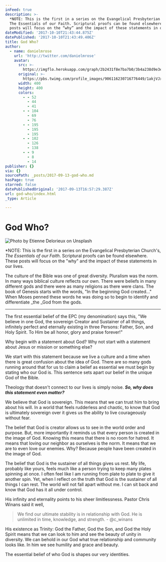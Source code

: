 ```yaml
---
inFeed: true
description: >-
  *NOTE: This is the first in a series on the Evangelical Presbyterian Church’s,
  The Essentials of our Faith. Scriptural proofs can be found elsewhere. These
  posts will focus on the “why” and the impact of these statements in our lives.
dateModified: '2017-10-10T21:43:44.875Z'
datePublished: '2017-10-10T21:43:49.406Z'
title: God Who?
author:
  - name: danielmrose
    url: 'http://twitter.com/danielmrose'
    avatar:
      src: >-
        https://imgflo.herokuapp.com/graph/2b2431f8e7ba7b0/3b4a238d9e3ef7f99d7ed6eef66da4dc/noop.jpg?input=https%3A%2F%2Fpbs.twimg.com%2Fprofile_images%2F906116230716776449%2F1akjVJxp_400x400.jpg
      original: >-
        https://pbs.twimg.com/profile_images/906116230716776449/1akjVJxp_400x400.jpg
      width: 400
      height: 400
      colors:
        - - 52
          - 44
          - 41
        - - 104
          - 69
          - 76
        - - 195
          - 195
          - 195
        - - 102
          - 126
          - 138
        - - 9
          - 8
          - 14
publisher: {}
via: {}
sourcePath: _posts/2017-09-13-god-who.md
hasPage: true
starred: false
datePublishedOriginal: '2017-09-13T16:57:29.387Z'
url: god-who/index.html
_type: Article

---
```

# God Who?
![Photo by Etienne Delorieux on Unsplash](https://s3-us-west-2.amazonaws.com/the-grid-img/p/599e1efb2017c188c0388894f8a710b3977a3e6b.jpg)

\*NOTE: This is the first in a series on the Evangelical Presbyterian Church's, _The Essentials of our Faith_. Scriptural proofs can be found elsewhere. These posts will focus on the "why" and the impact of these statements in our lives.

The culture of the Bible was one of great diversity. Pluralism was the norm. In many ways biblical culture reflects our own. There were beliefs in many different gods and there were as many religions as there were clans. The book of Genesis starts with the words, "In the beginning God created..." When Moses penned these words he was doing so to begin to identify and differentiate _the _God from the gods.

---

The first essential belief of the EPC (my denomination) says this, "We believe in one God, the sovereign Creator and Sustainer of all things, infinitely perfect and eternally existing in three Persons: Father, Son, and Holy Spirit. To Him be all honor, glory and praise forever!"

Why begin with a statement about God? Why not start with a statement about Jesus or mission or something else?

We start with this statement because we live a culture and a time when there is great confusion about the idea of God. There are so many gods running around that for us to claim a belief as essential we must begin by stating who our God is. This sentence sets apart our belief in the unique God of the Bible.

Theology that doesn't connect to our lives is simply noise. _**So, why does this statement even matter?**_

We believe that God is sovereign. This means that we can trust him to bring about his will. In a world that feels rudderless and chaotic, to know that God is ultimately sovereign over it gives us the ability to live courageously without fear.

The belief that God is creator allows us to see in the world order and purpose. But, more importantly it reminds us that every person is created in the image of God. Knowing this means that there is no room for hatred. It means that loving our neighbor as ourselves is the norm. It means that we are to even love our enemies. Why? Because people have been created in the image of God.

The belief that God is the sustainer of all things gives us rest. My life, probably like yours, feels much like a person trying to keep many plates spinning at once. I often feel like I am running from plate to plate to give it another spin. Yet, when I reflect on the truth that God is the sustainer of all things I can rest. The world will not fall apart without me. I can sit back and know that God has it all under control.

His infinity and eternality points to his sheer limitlessness. Pastor Chris Winans said it well,

> We find our ultimate stability is in relationship with God. He is unlimited in time, knowledge, and strength. - @c\_winans

His existence as Trinity: God the Father, God the Son, and God the Holy Spirit means that we can look to him and see the beauty of unity in diversity. We can behold in our God what true relationship and community looks like. In him we see humility and grace and beauty.

The essential belief of who God is shapes our very identities.